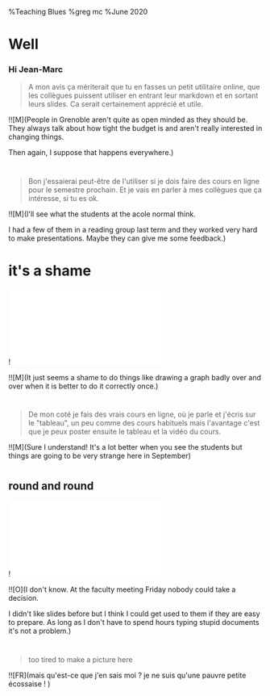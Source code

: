 %Teaching Blues
%greg mc
%June 2020

# Well

### Hi Jean-Marc

>A mon avis ça mériterait que tu en fasses un petit utilitaire online,
que les collègues puissent utiliser en entrant leur markdown et en
sortant leurs slides. Ca serait certainement apprécié et utile.

!![M](People in Grenoble aren't quite as open minded as they should be.
They always talk about how tight the budget is and aren't really interested
in changing things.

Then again, I suppose that happens everywhere.)

# 

>Bon j'essaierai peut-être de l'utiliser si je dois faire des cours en
ligne pour le semestre prochain. Et je vais en parler à mes collègues
que ça intéresse, si tu es ok.

!![M](I'll see what the students at the acole normal think.

I had a few of them in a reading group last term
and they worked very hard to make presentations.
Maybe they can give me some feedback.)

# it's a shame

!![](graph.html)

!![M](It just seems a shame to do things like drawing a graph  badly over and over when it is
better to do it correctly  once.)

#

>De mon coté je fais des vrais cours en ligne, où je parle et j'écris sur
le "tableau", un peu comme des cours habituels mais l'avantage c'est que
je peux poster ensuite le tableau et la vidéo du cours.

!![M](Sure I understand! It's a lot better when you see the students
but things are going to be very strange here in September)

#

## round and round
 !![](sphere.html)

!![O](I don't know. At the faculty meeting Friday nobody could take a decision.

I didn't like slides before but I think I could get used to them if they are
easy to prepare. As long as I don't have to spend hours typing stupid documents
it's not a problem.)

#

> too tired to make a picture here 

!![FR](mais qu'est-ce que j'en sais moi ?
je ne suis qu'une pauvre petite écossaise ! )


